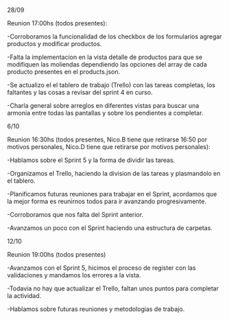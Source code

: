 
28/09

Reunion 17:00hs (todos presentes):

-Corroboramos la funcionalidad de los checkbox de los formularios agregar productos y modificar productos.

-Falta la implementacion en la vista detalle de productos para que se modifiquen las moliendas dependiendo las opciones del array de cada producto presentes en el products.json.

-Se actualizo el el tablero de trabajo (Trello) con las tareas completas, los faltantes y las cosas a revisar del sprint 4 en curso.

-Charla general sobre arreglos en diferentes vistas para buscar una armonia entre todas las pantallas y sobre los pendientes a completar.


6/10

Reunion 16:30hs (todos presentes, Nico.B tiene que retirarse 16:50 por motivos personales, Nico.D tiene que retirarse por motivos personales):

-Hablamos sobre el Sprint 5 y la forma de dividir las tareas.

-Organizamos el Trello, haciendo la division de las tareas y plasmandolo en el tablero.

-Planificamos futuras reuniones para trabajar en el Sprint, acordamos que la mejor forma es reunirnos todos para ir avanzando progresivamente. 

-Corroboramos que nos falta del Sprint anterior.

-Avanzamos un poco con el Sprint haciendo una estructura de carpetas.


12/10

Reunion 19:00hs (todos presentes)

-Avanzamos con el Sprint 5, hicimos el proceso de register con las validaciones y mandamos los errores a la vista.

-Todavia no hay que actualizar el Trello, faltan unos puntos para completar la actividad.

-Hablamos sobre futuras reuniones y metodologias de trabajo.





























